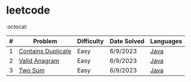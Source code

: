 # leetcode

:octocat:

| #   | Problem                                                                 | Difficulty | Date Solved | Languages                                                                                                        |
| --- | ----------------------------------------------------------------------- | ---------- | ----------- | ---------------------------------------------------------------------------------------------------------------- |
| 1   | [Contains Duplicate](https://leetcode.com/problems/contains-duplicate/) | Easy       | 6/9/2023    | [Java](https://github.com/maxdemaio/leetcode/blob/main/java-problems/src/main/java/array/ContainsDuplicate.java) |
| 2   | [Valid Anagram](https://leetcode.com/problems/valid-anagram/)           | Easy       | 6/9/2023    | [Java](https://github.com/maxdemaio/leetcode/blob/main/java-problems/src/main/java/string/ValidAnagram.java)     |
| 3   | [Two Sum](https://leetcode.com/problems/two-sum/)                       | Easy       | 6/9/2023    | [Java](https://github.com/maxdemaio/leetcode/blob/main/java-problems/src/main/java/array/TwoSum.java)            |
